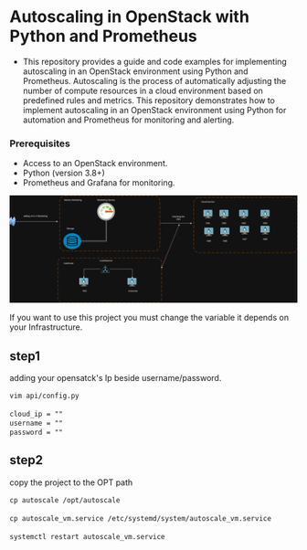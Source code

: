 # Autoscaling in OpenStack with Python and Prometheus
* This repository provides a guide and code examples for implementing autoscaling in an OpenStack environment using Python and Prometheus.
Autoscaling is the process of automatically adjusting the number of compute resources in a cloud environment based on predefined rules and metrics. This repository demonstrates how to implement autoscaling in an OpenStack environment using Python for automation and Prometheus for monitoring and alerting.

### Prerequisites
* Access to an OpenStack environment.
* Python (version 3.8+)
* Prometheus and Grafana for monitoring.

<img src="./img/1.png" alt="Alt Text">


If you want to use this project you must change the variable it depends on your Infrastructure.

## step1
adding your opensatck's Ip beside username/password.

```
vim api/config.py

cloud_ip = ""
username = ""
password = ""

```

## step2
copy the project to the OPT path

```
cp autoscale /opt/autoscale

cp autoscale_vm.service /etc/systemd/system/autoscale_vm.service

systemctl restart autoscale_vm.service
```